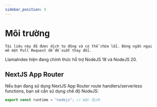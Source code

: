 ```yaml
---
sidebar_position: 5
---
```


# Môi trường

`Tài liệu này đã được dịch tự động và có thể chứa lỗi. Đừng ngần ngại mở một Pull Request để đề xuất thay đổi.`

LlamaIndex hiện đang chính thức hỗ trợ NodeJS 18 và NodeJS 20.

## NextJS App Router

Nếu bạn đang sử dụng NextJS App Router route handlers/serverless functions, bạn sẽ cần sử dụng chế độ NodeJS:

```js
export const runtime = "nodejs"; // mặc định
```

